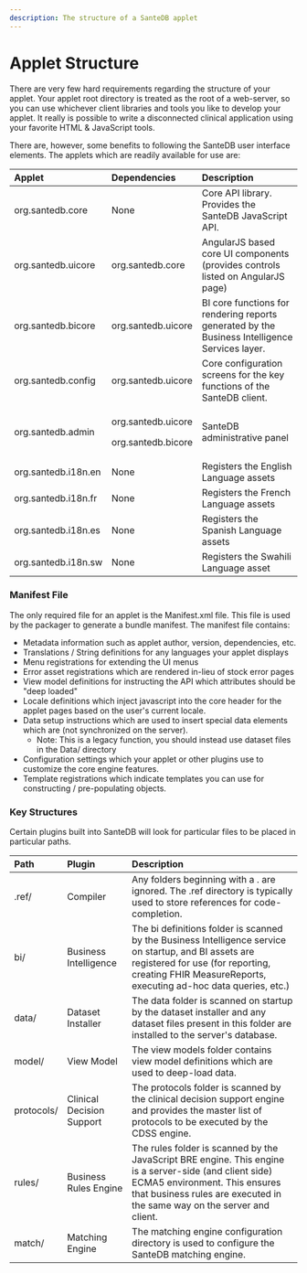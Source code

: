 ```yaml
---
description: The structure of a SanteDB applet
---
```


# Applet Structure

There are very few hard requirements regarding the structure of your applet. Your applet root directory is treated as the root of a web-server, so you can use whichever client libraries and tools you like to develop your applet. It really is possible to write a disconnected clinical application using your favorite HTML & JavaScript tools.

There are, however, some benefits to following the SanteDB user interface elements. The applets which are readily available for use are:

<table>
  <thead>
    <tr>
      <th style="text-align:left">Applet</th>
      <th style="text-align:left">Dependencies</th>
      <th style="text-align:left">Description</th>
    </tr>
  </thead>
  <tbody>
    <tr>
      <td style="text-align:left">org.santedb.core</td>
      <td style="text-align:left">None</td>
      <td style="text-align:left">Core API library. Provides the SanteDB JavaScript API.</td>
    </tr>
    <tr>
      <td style="text-align:left">org.santedb.uicore</td>
      <td style="text-align:left">org.santedb.core</td>
      <td style="text-align:left">AngularJS based core UI components (provides controls listed on AngularJS
        page)</td>
    </tr>
    <tr>
      <td style="text-align:left">org.santedb.bicore</td>
      <td style="text-align:left">org.santedb.uicore</td>
      <td style="text-align:left">BI core functions for rendering reports generated by the Business Intelligence
        Services layer.</td>
    </tr>
    <tr>
      <td style="text-align:left">org.santedb.config</td>
      <td style="text-align:left">org.santedb.uicore</td>
      <td style="text-align:left">Core configuration screens for the key functions of the SanteDB client.</td>
    </tr>
    <tr>
      <td style="text-align:left">org.santedb.admin</td>
      <td style="text-align:left">
        <p>org.santedb.uicore</p>
        <p>org.santedb.bicore</p>
      </td>
      <td style="text-align:left">SanteDB administrative panel</td>
    </tr>
    <tr>
      <td style="text-align:left">org.santedb.i18n.en</td>
      <td style="text-align:left">None</td>
      <td style="text-align:left">Registers the English Language assets</td>
    </tr>
    <tr>
      <td style="text-align:left">org.santedb.i18n.fr</td>
      <td style="text-align:left">None</td>
      <td style="text-align:left">Registers the French Language assets</td>
    </tr>
    <tr>
      <td style="text-align:left">org.santedb.i18n.es</td>
      <td style="text-align:left">None</td>
      <td style="text-align:left">Registers the Spanish Language assets</td>
    </tr>
    <tr>
      <td style="text-align:left">org.santedb.i18n.sw</td>
      <td style="text-align:left">None</td>
      <td style="text-align:left">Registers the Swahili Language asset</td>
    </tr>
  </tbody>
</table>

### Manifest File

The only required file for an applet is the Manifest.xml file. This file is used by the packager to generate a bundle manifest. The manifest file contains:

* Metadata information such as applet author, version, dependencies, etc.
* Translations / String definitions for any languages your applet displays
* Menu registrations for extending the UI menus
* Error asset registrations which are rendered in-lieu of stock error pages
* View model definitions for instructing the API which attributes should be "deep loaded"
* Locale definitions which inject javascript into the core header for the applet pages based on the user's current locale.
* Data setup instructions which are used to insert special data elements which are \(not synchronized on the server\).
  * Note: This is a legacy function, you should instead use dataset files in the Data/ directory
* Configuration settings which your applet or other plugins use to customize the core engine features.
* Template registrations which indicate templates you can use for constructing / pre-populating objects.

### Key Structures

Certain plugins built into SanteDB will look for particular files to be placed in particular paths. 

| Path | Plugin | Description |
| :--- | :--- | :--- |
| .ref/ | Compiler | Any folders beginning with a . are ignored. The .ref directory is typically used to store references for code-completion. |
| bi/ | Business Intelligence | The bi definitions folder is scanned by the Business Intelligence service on startup, and BI assets are registered for use \(for reporting, creating FHIR MeasureReports, executing ad-hoc data queries, etc.\) |
| data/ | Dataset Installer | The data folder is scanned on startup by the dataset installer and any dataset files present in this folder are installed to the server's database. |
| model/ | View Model | The view models folder contains view model definitions which are used to deep-load data. |
| protocols/ | Clinical Decision Support | The protocols folder is scanned by the clinical decision support engine and provides the master list of protocols to be executed by the CDSS engine. |
| rules/ | Business Rules Engine | The rules folder is scanned by the JavaScript BRE engine. This engine is a server-side \(and client side\) ECMA5 environment. This ensures that business rules are executed in the same way on the server and client. |
| match/ | Matching Engine | The matching engine configuration directory is used to configure the SanteDB matching engine. |

